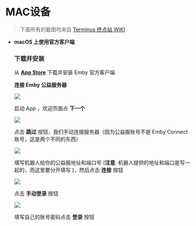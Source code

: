 # MAC设备

> 下面所有的截图均来自 [Terminus 终点站 WIKI](https://embywiki.911997.xyz/)

- **macOS 上使用官方客户端**
  
    ### **下载并安装[​](https://www.mpnc-china.com/docs/usage/macos/official-client/#%E4%B8%8B%E8%BD%BD%E5%B9%B6%E5%AE%89%E8%A3%85)**
    
    从 [**App Store**](https://itunes.apple.com/us/app/emby/id992180193?ls=1&mt=8) 下载并安装 Emby 官方客户端
    
    **连接 Emby 公益服务器**
    
    ![](https://cdn.jsdmirror.com/gh/BsBlog/Levilde-Luminia-Wiki-dist@images/Use-and-Play/MAC/img.46b0a9c7.png)
    
    启动 App ，欢迎页面点 **下一个**
    
    ![](https://cdn.jsdmirror.com/gh/BsBlog/Levilde-Luminia-Wiki-dist@images/Use-and-Play/MAC/img_1.c9582d1d.png)
    
    点击 **跳过** 按钮，我们手动连接服务器（因为公益服账号不是 Emby Connect 账号，这是两个不同的东西）
    
    ![](https://cdn.jsdmirror.com/gh/BsBlog/Levilde-Luminia-Wiki-dist@images/Use-and-Play/MAC/img_2.604a2cfc.png)
    
    填写机器人给你的公益服地址和端口号 (**注意**: 机器人提供的地址和端口是写一起的，而这里要分开填写 )，然后点击 **连接** 按钮
    
    ![](https://cdn.jsdmirror.com/gh/BsBlog/Levilde-Luminia-Wiki-dist@images/Use-and-Play/MAC/img_3.73bc6f9f.png)
    
    点击 **手动登录** 按钮
    
    ![](https://cdn.jsdmirror.com/gh/BsBlog/Levilde-Luminia-Wiki-dist@images/Use-and-Play/MAC/img_4.f167e747.png)
    
    填写自己的账号密码点击 **登录** 按钮
